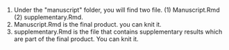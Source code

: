 1. Under the "manuscript" folder, you will find two file. (1) Manuscript.Rmd (2) supplementary.Rmd.
2. Manuscript.Rmd is the final product. you can knit it.
3. supplementary.Rmd is the file that contains supplementary results which are part of the final product. You can knit it.